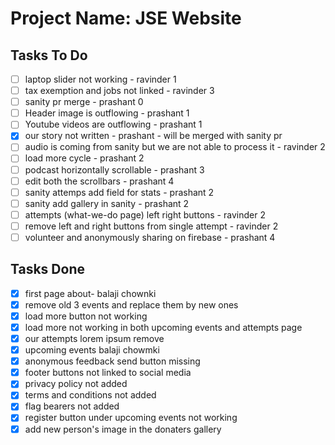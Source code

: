 # Project Name: JSE Website

## Tasks To Do

- [ ] laptop slider not working - ravinder 1
- [ ] tax exemption and jobs not linked - ravinder 3
- [ ] sanity pr merge - prashant 0
- [ ] Header image is outflowing - prashant 1
- [ ] Youtube videos are outflowing - prashant 1
- [x] our story not written - prashant - will be merged with sanity pr
- [ ] audio is coming from sanity but we are not able to process it - ravinder 2
- [ ] load more cycle - prashant 2
- [ ] podcast horizontally scrollable - prashant 3
- [ ] edit both the scrollbars - prashant 4
- [ ] sanity attemps add field for stats - prashant 2
- [ ] sanity add gallery in sanity - prashant 2
- [ ] attempts (what-we-do page) left right buttons - ravinder 2
- [ ] remove left and right buttons from single attempt - ravinder 2
- [ ] volunteer and anonymously sharing on firebase - prashant 4

## Tasks Done

- [x] first page about- balaji chownki
- [x] remove old 3 events and replace them by new ones
- [x] load more button not working
- [x] load more not working in both upcoming events and attempts page
- [x] our attempts lorem ipsum remove
- [x] upcoming events balaji chowmki
- [x] anonymous feedback send button missing
- [x] footer buttons not linked to social media
- [x] privacy policy not added
- [x] terms and conditions not added
- [x] flag bearers not added
- [x] register button under upcoming events not working
- [x] add new person's image in the donaters gallery
